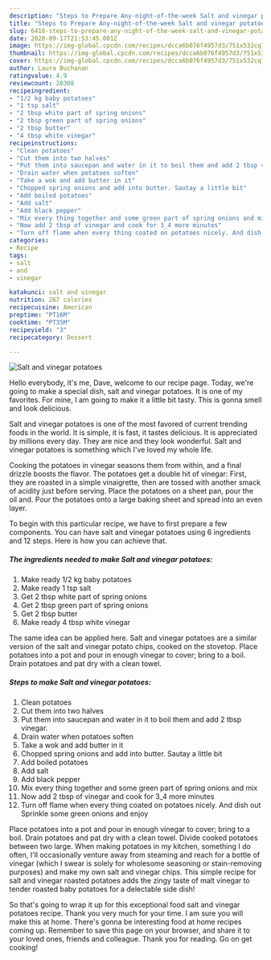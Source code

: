 ```yaml
---
description: "Steps to Prepare Any-night-of-the-week Salt and vinegar potatoes"
title: "Steps to Prepare Any-night-of-the-week Salt and vinegar potatoes"
slug: 6416-steps-to-prepare-any-night-of-the-week-salt-and-vinegar-potatoes
date: 2020-09-17T21:53:45.001Z
image: https://img-global.cpcdn.com/recipes/dcca6b076f4957d3/751x532cq70/salt-and-vinegar-potatoes-recipe-main-photo.jpg
thumbnail: https://img-global.cpcdn.com/recipes/dcca6b076f4957d3/751x532cq70/salt-and-vinegar-potatoes-recipe-main-photo.jpg
cover: https://img-global.cpcdn.com/recipes/dcca6b076f4957d3/751x532cq70/salt-and-vinegar-potatoes-recipe-main-photo.jpg
author: Laura Buchanan
ratingvalue: 4.9
reviewcount: 20308
recipeingredient:
- "1/2 kg baby potatoes"
- "1 tsp salt"
- "2 tbsp white part of spring onions"
- "2 tbsp green part of spring onions"
- "2 tbsp butter"
- "4 tbsp white vinegar"
recipeinstructions:
- "Clean potatoes"
- "Cut them into two halves"
- "Put them into saucepan and water in it to boil them and add 2 tbsp vinegar."
- "Drain water when potatoes soften"
- "Take a wok and add butter in it"
- "Chopped spring onions and add into butter. Sautay a little bit"
- "Add boiled potatoes"
- "Add salt"
- "Add black pepper"
- "Mix every thing together and some green part of spring onions and mix"
- "Now add 2 tbsp of vinegar and cook for 3_4 more minutes"
- "Turn off flame when every thing coated on potatoes nicely. And dish out Sprinkle some green onions and enjoy"
categories:
- Recipe
tags:
- salt
- and
- vinegar

katakunci: salt and vinegar 
nutrition: 267 calories
recipecuisine: American
preptime: "PT16M"
cooktime: "PT35M"
recipeyield: "3"
recipecategory: Dessert

---
```



![Salt and vinegar potatoes](https://img-global.cpcdn.com/recipes/dcca6b076f4957d3/751x532cq70/salt-and-vinegar-potatoes-recipe-main-photo.jpg)

Hello everybody, it's me, Dave, welcome to our recipe page. Today, we're going to make a special dish, salt and vinegar potatoes. It is one of my favorites. For mine, I am going to make it a little bit tasty. This is gonna smell and look delicious.

Salt and vinegar potatoes is one of the most favored of current trending foods in the world. It is simple, it is fast, it tastes delicious. It is appreciated by millions every day. They are nice and they look wonderful. Salt and vinegar potatoes is something which I've loved my whole life.

Cooking the potatoes in vinegar seasons them from within, and a final drizzle boosts the flavor. The potatoes get a double hit of vinegar: First, they are roasted in a simple vinaigrette, then are tossed with another smack of acidity just before serving. Place the potatoes on a sheet pan, pour the oil and. Pour the potatoes onto a large baking sheet and spread into an even layer.


To begin with this particular recipe, we have to first prepare a few components. You can have salt and vinegar potatoes using 6 ingredients and 12 steps. Here is how you can achieve that.

<!--inarticleads1-->

##### The ingredients needed to make Salt and vinegar potatoes:

1. Make ready 1/2 kg baby potatoes
1. Make ready 1 tsp salt
1. Get 2 tbsp white part of spring onions
1. Get 2 tbsp green part of spring onions
1. Get 2 tbsp butter
1. Make ready 4 tbsp white vinegar


The same idea can be applied here. Salt and vinegar potatoes are a similar version of the salt and vinegar potato chips, cooked on the stovetop. Place potatoes into a pot and pour in enough vinegar to cover; bring to a boil. Drain potatoes and pat dry with a clean towel. 

<!--inarticleads2-->

##### Steps to make Salt and vinegar potatoes:

1. Clean potatoes
1. Cut them into two halves
1. Put them into saucepan and water in it to boil them and add 2 tbsp vinegar.
1. Drain water when potatoes soften
1. Take a wok and add butter in it
1. Chopped spring onions and add into butter. Sautay a little bit
1. Add boiled potatoes
1. Add salt
1. Add black pepper
1. Mix every thing together and some green part of spring onions and mix
1. Now add 2 tbsp of vinegar and cook for 3_4 more minutes
1. Turn off flame when every thing coated on potatoes nicely. And dish out Sprinkle some green onions and enjoy


Place potatoes into a pot and pour in enough vinegar to cover; bring to a boil. Drain potatoes and pat dry with a clean towel. Divide cooked potatoes between two large. When making potatoes in my kitchen, something I do often, I&#39;ll occasionally venture away from steaming and reach for a bottle of vinegar (which I swear is solely for wholesome seasoning or stain-removing purposes) and make my own salt and vinegar chips. This simple recipe for salt and vinegar roasted potatoes adds the zingy taste of malt vinegar to tender roasted baby potatoes for a delectable side dish! 

So that's going to wrap it up for this exceptional food salt and vinegar potatoes recipe. Thank you very much for your time. I am sure you will make this at home. There's gonna be interesting food at home recipes coming up. Remember to save this page on your browser, and share it to your loved ones, friends and colleague. Thank you for reading. Go on get cooking!
